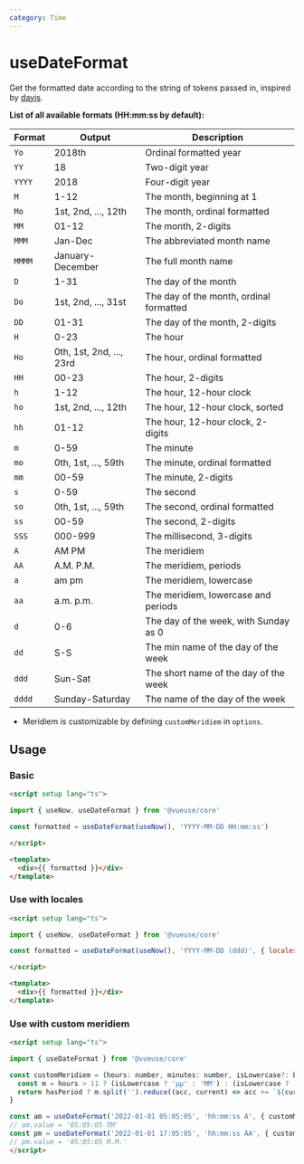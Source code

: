 ```yaml
---
category: Time
---
```


# useDateFormat

Get the formatted date according to the string of tokens passed in, inspired by [dayjs](https://github.com/iamkun/dayjs).

**List of all available formats (HH:mm:ss by default):**

| Format | Output                   | Description                             |
|--------| ------------------------ |-----------------------------------------|
| `Yo`   | 2018th                   | Ordinal formatted year                  |
| `YY`   | 18                       | Two-digit year                          |
| `YYYY` | 2018                     | Four-digit year                         |
| `M`    | 1-12                     | The month, beginning at 1               |
| `Mo`   | 1st, 2nd, ..., 12th      | The month, ordinal formatted            |
| `MM`   | 01-12                    | The month, 2-digits                     |
| `MMM`  | Jan-Dec                  | The abbreviated month name              |
| `MMMM` | January-December         | The full month name                     |
| `D`    | 1-31                     | The day of the month                    |
| `Do`   | 1st, 2nd, ..., 31st      | The day of the month, ordinal formatted |
| `DD`   | 01-31                    | The day of the month, 2-digits          |
| `H`    | 0-23                     | The hour                                |
| `Ho`   | 0th, 1st, 2nd, ..., 23rd | The hour, ordinal formatted             |
| `HH`   | 00-23                    | The hour, 2-digits                      |
| `h`    | 1-12                     | The hour, 12-hour clock                 |
| `ho`   | 1st, 2nd, ..., 12th      | The hour, 12-hour clock, sorted         |
| `hh`   | 01-12                    | The hour, 12-hour clock, 2-digits       |
| `m`    | 0-59                     | The minute                              |
| `mo`   | 0th, 1st, ..., 59th      | The minute, ordinal formatted           |
| `mm`   | 00-59                    | The minute, 2-digits                    |
| `s`    | 0-59                     | The second                              |
| `so`   | 0th, 1st, ..., 59th      | The second, ordinal formatted           |
| `ss`   | 00-59                    | The second, 2-digits                    |
| `SSS`  | 000-999                  | The millisecond, 3-digits               |
| `A`    | AM PM                    | The meridiem                            |
| `AA`   | A.M. P.M.                | The meridiem, periods                   |
| `a`    | am pm                    | The meridiem, lowercase                 |
| `aa`   | a.m. p.m.                | The meridiem, lowercase and periods     |
| `d`    | 0-6                      | The day of the week, with Sunday as 0   |
| `dd`   | S-S                      | The min name of the day of the week     |
| `ddd`  | Sun-Sat                  | The short name of the day of the week   |
| `dddd` | Sunday-Saturday          | The name of the day of the week         |

- Meridiem is customizable by defining `customMeridiem` in `options`.

## Usage

### Basic

```html
<script setup lang="ts">

import { useNow, useDateFormat } from '@vueuse/core'

const formatted = useDateFormat(useNow(), 'YYYY-MM-DD HH:mm:ss')

</script>

<template>
  <div>{{ formatted }}</div>
</template>
```

### Use with locales

```html
<script setup lang="ts">

import { useNow, useDateFormat } from '@vueuse/core'

const formatted = useDateFormat(useNow(), 'YYYY-MM-DD (ddd)', { locales: 'en-US' })

</script>

<template>
  <div>{{ formatted }}</div>
</template>
```

### Use with custom meridiem

```html
<script setup lang="ts">

import { useDateFormat } from '@vueuse/core'

const customMeridiem = (hours: number, minutes: number, isLowercase?: boolean, hasPeriod?: boolean) => {
  const m = hours > 11 ? (isLowercase ? 'μμ' : 'ΜΜ') : (isLowercase ? 'πμ' : 'ΠΜ')
  return hasPeriod ? m.split('').reduce((acc, current) => acc += `${current}.`, '') : m
}

const am = useDateFormat('2022-01-01 05:05:05', 'hh:mm:ss A', { customMeridiem })
// am.value = '05:05:05 ΠΜ'
const pm = useDateFormat('2022-01-01 17:05:05', 'hh:mm:ss AA', { customMeridiem })
// pm.value = '05:05:05 Μ.Μ.'
</script>
```
